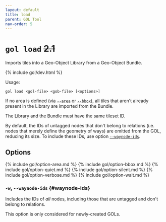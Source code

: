 ```yaml
---
layout: default
title: load
parent: GOL Tool
nav-order: 5
---
```


# `gol load`  ~~2.1~~

Imports tiles into a Geo-Object Library from a Geo-Object Bundle.

{% include gol/dev.html %}

Usage:

    gol load <gol-file> <gob-file> [<options>]

If no area is defined (via [`--area`](#option-area) or [`--bbox`](#option-bbox)), all tiles that aren't already present in the Library are imported from the Bundle.

The Library and the Bundle must have the same tileset ID.

By default, the IDs of untagged nodes that don't belong to relations (i.e. nodes that merely define the geometry of ways) are omitted from the GOL, reducing its size. To include these IDs, use option [`--waynode-ids`](#option-waynode-ids).

## Options

{% include gol/option-area.md %}
{% include gol/option-bbox.md %}
{% include gol/option-quiet.md %}
{% include gol/option-silent.md %}
{% include gol/option-verbose.md %}
{% include gol/option-wait.md %}

### `-w`, `--waynode-ids` {#waynode-ids}

Includes the IDs of *all* nodes, including those that are untagged and don't belong to relations. 

This option is only considered for newly-created GOLs. 
